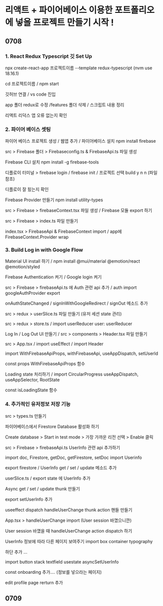 # 리액트 + 파이어베이스 이용한 포트폴리오에 넣을 프로젝트 만들기 시작 !


## 0708


### 1. React Redux Typescript 깃 Set Up

npx create-react-app 프로젝트이름 --template redux-typescript (nvm use 18.16.1)

cd 프로젝트이름 / npm start

깃허브 연결 / vs code 진입

app 폴더 redux로 수정 /features 폴더 삭제 / 스크립트 내용 정리

리액트 리덕스 앱 오류 없는지 확인


### 2. 파이어 베이스 셋팅

파이어 베이스 프로젝트 생성 / 웹앱 추가 / 파이어베이스 설치 npm install firebase

src > Firebase 폴더 > Firebaseconfig.ts & FirebaseApi.ts 파일 생성

Firebase CLI 설치 npm install -g firebase-tools

디플로이 터미널 > firebase login / firebase init / 프로젝트 선택 build y n n (파일 참조)

디플로이 잘 됬는지 확인

Firebase Provider 만들기 npm install utility-types

src > Firebase > firebaseContext.tsx 파일 생성 / Firebase 모듈 export 하기

src > Firebase > index.ts 파일 만들기

index.tsx > FirebaseApi & FirebaseContext import / app에 FirebaseContext.Provider wrap



### 3. Build Log in with Google Flow

Material UI install 하기 / npm install @mui/material @emotion/react @emotion/styled

Firebase Authentication 켜기 / Google login 켜기

src > Firebase > firebaseApi.ts 에 Auth 관련 api 추가 / auth import googleAuthProvider export

onAuthStateChanged / signInWithGoogleRedirect / signOut 메소드 추가

src > redux > userSlice.ts 파일 만들기 (유저 세션 state 관리)

src > redux > store.ts / import userReducer user: userReducer

Log In / Log Out UI 만들기 / src > components > Header.tsx 파일 만들기 

src > App.tsx / import useEffect / import Header

import WithFirebaseApiProps, withFirebaseApi, useAppDispatch, setUserId

const props WithFirebaseApiProps 함수

Loading state 처리하기 / import CircularProgress useAppDispatch, useAppSelector, RootState

const isLoadingState 함수


### 4. 추가적인 유저정보 저장 기능

src > types.ts 만들기

파이어베이스에서 Firestore Database 활성화 하기

Create database > Start in test mode > 가장 가까운 리전 선택 > Enable 클릭

src > Firebase > firebaseApi.ts UserInfo 관련 api 추가하기

import doc, Firestore, getDoc, getFirestore, setDoc import Userinfo

export firestore / UserInfo get / set / update 메소드 추가

userSlice.ts / export state 에 UserInfo 추가

Async get / set / update thunk 만들기

export setUserInfo 추가

useeffect dispatch handleUserChange thunk action 핸들 만들기

App.tsx > handleUserChange import (User session 바꼈으니깐) 

User session 바꼈을 때 handleUserChange action dispatch 하기 

UserInfo 정보에 따라 다른 페이지 보여주기 import box container typography

하단 추가 ...

import button stack textfield usestate asyncSetUserInfo

const onboarding 추가.... (정보를 넣으라는 페이지)

edit profile page rerturn <EditProfile/> 추가


## 0709


### 
